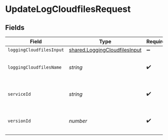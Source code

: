 # UpdateLogCloudfilesRequest


## Fields

| Field                                                                          | Type                                                                           | Required                                                                       | Description                                                                    | Example                                                                        |
| ------------------------------------------------------------------------------ | ------------------------------------------------------------------------------ | ------------------------------------------------------------------------------ | ------------------------------------------------------------------------------ | ------------------------------------------------------------------------------ |
| `loggingCloudfilesInput`                                                       | [shared.LoggingCloudfilesInput](../../models/shared/loggingcloudfilesinput.md) | :heavy_minus_sign:                                                             | N/A                                                                            |                                                                                |
| `loggingCloudfilesName`                                                        | *string*                                                                       | :heavy_check_mark:                                                             | The name for the real-time logging configuration.                              | test-log-endpoint                                                              |
| `serviceId`                                                                    | *string*                                                                       | :heavy_check_mark:                                                             | Alphanumeric string identifying the service.                                   | SU1Z0isxPaozGVKXdv0eY                                                          |
| `versionId`                                                                    | *number*                                                                       | :heavy_check_mark:                                                             | Integer identifying a service version.                                         | 1                                                                              |